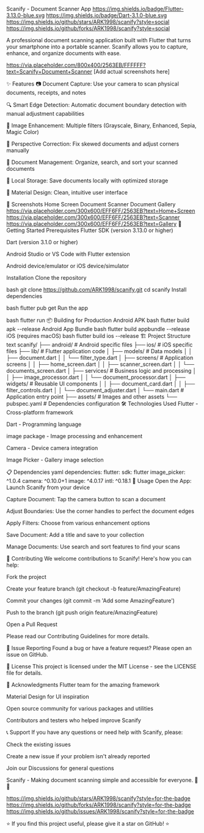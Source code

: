 Scanify - Document Scanner App
https://img.shields.io/badge/Flutter-3.13.0-blue.svg
https://img.shields.io/badge/Dart-3.1.0-blue.svg
https://img.shields.io/github/stars/ARK1998/scanify?style=social
https://img.shields.io/github/forks/ARK1998/scanify?style=social

A professional document scanning application built with Flutter that turns your smartphone into a portable scanner. Scanify allows you to capture, enhance, and organize documents with ease.

https://via.placeholder.com/800x400/2563EB/FFFFFF?text=Scanify+Document+Scanner [Add actual screenshots here]

✨ Features
📷 Document Capture: Use your camera to scan physical documents, receipts, and notes

🔍 Smart Edge Detection: Automatic document boundary detection with manual adjustment capabilities

🎨 Image Enhancement: Multiple filters (Grayscale, Binary, Enhanced, Sepia, Magic Color)

📐 Perspective Correction: Fix skewed documents and adjust corners manually

📁 Document Management: Organize, search, and sort your scanned documents

💾 Local Storage: Save documents locally with optimized storage

🎯 Material Design: Clean, intuitive user interface

📸 Screenshots
Home Screen	Document Scanner	Document Gallery
https://via.placeholder.com/300x600/EFF6FF/2563EB?text=Home+Screen	https://via.placeholder.com/300x600/EFF6FF/2563EB?text=Scanner	https://via.placeholder.com/300x600/EFF6FF/2563EB?text=Gallery
🚀 Getting Started
Prerequisites
Flutter SDK (version 3.13.0 or higher)

Dart (version 3.1.0 or higher)

Android Studio or VS Code with Flutter extension

Android device/emulator or iOS device/simulator

Installation
Clone the repository

bash
git clone https://github.com/ARK1998/scanify.git
cd scanify
Install dependencies

bash
flutter pub get
Run the app

bash
flutter run
📦 Building for Production
Android APK
bash
flutter build apk --release
Android App Bundle
bash
flutter build appbundle --release
iOS (requires macOS)
bash
flutter build ios --release
🏗️ Project Structure
text
scanify/
├── android/                 # Android specific files
├── ios/                   # iOS specific files
├── lib/                   # Flutter application code
│   ├── models/            # Data models
│   │   ├── document.dart
│   │   └── filter_type.dart
│   ├── screens/           # Application screens
│   │   ├── home_screen.dart
│   │   ├── scanner_screen.dart
│   │   └── documents_screen.dart
│   ├── services/          # Business logic and processing
│   │   ├── image_processor.dart
│   │   └── document_processor.dart
│   ├── widgets/           # Reusable UI components
│   │   ├── document_card.dart
│   │   ├── filter_controls.dart
│   │   └── document_adjuster.dart
│   └── main.dart          # Application entry point
├── assets/               # Images and other assets
└── pubspec.yaml          # Dependencies configuration
🛠️ Technologies Used
Flutter - Cross-platform framework

Dart - Programming language

image package - Image processing and enhancement

Camera - Device camera integration

Image Picker - Gallery image selection

📋 Dependencies
yaml
dependencies:
  flutter:
    sdk: flutter
  image_picker: ^1.0.4
  camera: ^0.10.0+1
  image: ^4.0.17
  intl: ^0.18.1
🎯 Usage
Open the App: Launch Scanify from your device

Capture Document: Tap the camera button to scan a document

Adjust Boundaries: Use the corner handles to perfect the document edges

Apply Filters: Choose from various enhancement options

Save Document: Add a title and save to your collection

Manage Documents: Use search and sort features to find your scans

🤝 Contributing
We welcome contributions to Scanify! Here's how you can help:

Fork the project

Create your feature branch (git checkout -b feature/AmazingFeature)

Commit your changes (git commit -m 'Add some AmazingFeature')

Push to the branch (git push origin feature/AmazingFeature)

Open a Pull Request

Please read our Contributing Guidelines for more details.

🐛 Issue Reporting
Found a bug or have a feature request? Please open an issue on GitHub.

📄 License
This project is licensed under the MIT License - see the LICENSE file for details.

🙏 Acknowledgments
Flutter team for the amazing framework

Material Design for UI inspiration

Open source community for various packages and utilities

Contributors and testers who helped improve Scanify

📞 Support
If you have any questions or need help with Scanify, please:

Check the existing issues

Create a new issue if your problem isn't already reported

Join our Discussions for general questions

Scanify - Making document scanning simple and accessible for everyone. 📄✨

https://img.shields.io/github/stars/ARK1998/scanify?style=for-the-badge
https://img.shields.io/github/forks/ARK1998/scanify?style=for-the-badge
https://img.shields.io/github/issues/ARK1998/scanify?style=for-the-badge

⭐ If you find this project useful, please give it a star on GitHub! ⭐
